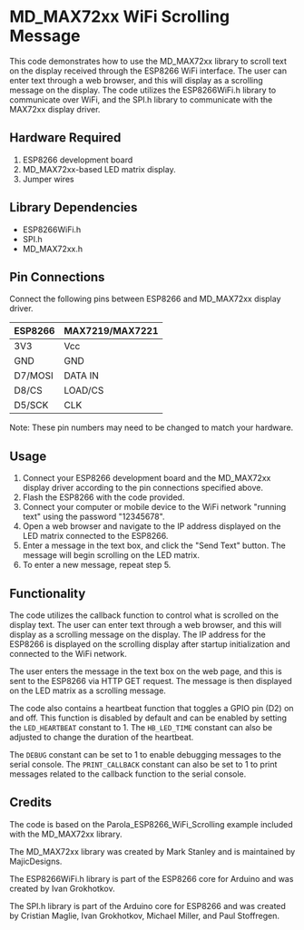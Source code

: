 # MD_MAX72xx WiFi Scrolling Message
This code demonstrates how to use the MD_MAX72xx library to scroll text on the display received through the ESP8266 WiFi interface. The user can enter text through a web browser, and this will display as a scrolling message on the display. The code utilizes the ESP8266WiFi.h library to communicate over WiFi, and the SPI.h library to communicate with the MAX72xx display driver.

## Hardware Required
1. ESP8266 development board
2. MD_MAX72xx-based LED matrix display.
3. Jumper wires

## Library Dependencies
- ESP8266WiFi.h
- SPI.h
- MD_MAX72xx.h

## Pin Connections
Connect the following pins between ESP8266 and MD_MAX72xx display driver.

|ESP8266|MAX7219/MAX7221|
|-------|---------------|
|3V3|Vcc|
|GND|GND|
|D7/MOSI|DATA IN|
|D8/CS|LOAD/CS|
|D5/SCK|CLK|

Note: These pin numbers may need to be changed to match your hardware.

## Usage
1. Connect your ESP8266 development board and the MD_MAX72xx display driver according to the pin connections specified above.
2. Flash the ESP8266 with the code provided.
3. Connect your computer or mobile device to the WiFi network "running text" using the password "12345678".
4. Open a web browser and navigate to the IP address displayed on the LED matrix connected to the ESP8266.
5. Enter a message in the text box, and click the "Send Text" button. The message will begin scrolling on the LED matrix.
6. To enter a new message, repeat step 5.

## Functionality
The code utilizes the callback function to control what is scrolled on the display text. The user can enter text through a web browser, and this will display as a scrolling message on the display. The IP address for the ESP8266 is displayed on the scrolling display after startup initialization and connected to the WiFi network.

The user enters the message in the text box on the web page, and this is sent to the ESP8266 via HTTP GET request. The message is then displayed on the LED matrix as a scrolling message.

The code also contains a heartbeat function that toggles a GPIO pin (D2) on and off. This function is disabled by default and can be enabled by setting the `LED_HEARTBEAT` constant to 1. The `HB_LED_TIME` constant can also be adjusted to change the duration of the heartbeat.

The `DEBUG` constant can be set to 1 to enable debugging messages to the serial console. The `PRINT_CALLBACK` constant can also be set to 1 to print messages related to the callback function to the serial console.

## Credits
The code is based on the Parola_ESP8266_WiFi_Scrolling example included with the MD_MAX72xx library.

The MD_MAX72xx library was created by Mark Stanley and is maintained by MajicDesigns.

The ESP8266WiFi.h library is part of the ESP8266 core for Arduino and was created by Ivan Grokhotkov.

The SPI.h library is part of the Arduino core for ESP8266 and was created by Cristian Maglie, Ivan Grokhotkov, Michael Miller, and Paul Stoffregen.
